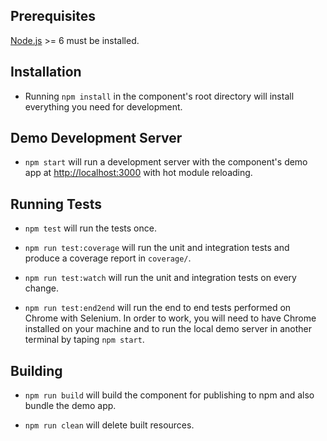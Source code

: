 ## Prerequisites

[Node.js](http://nodejs.org/) >= 6 must be installed.

## Installation

- Running `npm install` in the component's root directory will install everything you need for development.

## Demo Development Server

- `npm start` will run a development server with the component's demo app at [http://localhost:3000](http://localhost:3000) with hot module reloading.

## Running Tests

- `npm test` will run the tests once.

- `npm run test:coverage` will run the unit and integration tests and produce a coverage report in `coverage/`.

- `npm run test:watch` will run the unit and integration tests on every change.

- `npm run test:end2end` will run the end to end tests performed on Chrome with Selenium. In order to work, you will need to have Chrome installed on your machine and to run the local demo server in another terminal by taping `npm start`.

## Building

- `npm run build` will build the component for publishing to npm and also bundle the demo app.

- `npm run clean` will delete built resources.
